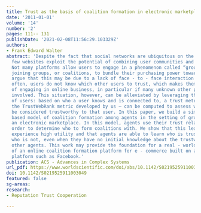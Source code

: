 ```yaml
---
title: Trust as the basis of coalition formation in electronic marketplaces
date: '2011-01-01'
volume: '14'
number: '2'
pages: 111-- 131
publishDate: '2021-02-08T11:56:29.103329Z'
authors:
- Frank Edward Walter
abstract: 'Despite the fact that social networks are ubiquitous on the Internet, only
  few websites exploit the potential of combining user communities and online marketplaces.
  Not many platforms allow users to engage in a phenomenon called “group buying”—buyers
  joining groups, or coalitions, to bundle their purchasing power towards sellers.We
  argue that this may be due to a lack of face - to - face interaction on the Internet;
  often, users do not know which other users to trust, which makes them suspicious
  of engaging in online business, in particular if many unknown other parties are
  involved. This situation, however, can be alleviated by leveraging the social networks
  of users: based on who a user knows and is connected to, a trust metric — for example,
  the TrustWebRank metric developed by us — can be computed to assess who else may
  be considered trustworthy to that user. In this paper, we build a simple agent -
  based model of coalition formation among agents in the setting of group buying in
  an electronic marketplace. In this model, agents use their trust relationships in
  order to determine who to form coalitions with. We show that this leads agents to
  experience high utility and that agents are able to learn who is trustworthy and
  who is not, even when they have no initial knowledge about the trustworthiness of
  other agents. This work may provide the foundation for a real - world application
  of an online coalition formation platform for e - commerce built on a social networking
  platform such as Facebook.'
publication: ACS - Advances in Complex Systems
url_pdf: https://www.worldscientific.com/doi/abs/10.1142/S0219525911003049
doi: 10.1142/S0219525911003049
featured: false
sg-areas:
research: 
- Reputation Trust Cooperation

---
```

